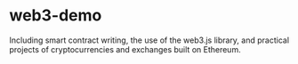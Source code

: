 # web3-demo
Including smart contract writing, the use of the web3.js library, and practical projects of cryptocurrencies and exchanges built on Ethereum.
